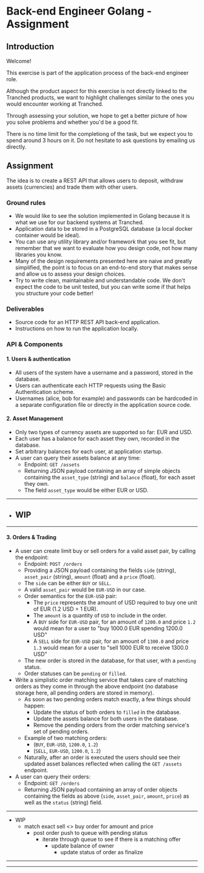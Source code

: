 # Back-end Engineer Golang - Assignment

## Introduction

Welcome!

This exercise is part of the application process of the back-end engineer role.

Although the product aspect for this exercise is not directly linked to the Tranched products, we want to highlight challenges similar to the ones you would encounter working at Tranched.

Through assessing your solution, we hope to get a better picture of how you solve problems and whether you'd be a good fit.

There is no time limit for the completiong of the task, but we expect you to spend around 3 hours on it.
Do not hesitate to ask questions by emailing us directly.

## Assignment

The idea is to create a REST API that allows users to deposit, withdraw assets (currencies) and trade them with other users.

### Ground rules

- We would like to see the solution implemented in Golang because it is what we use for our backend systems at Tranched.
- Application data to be stored in a PostgreSQL database (a local docker container would be ideal).
- You can use any utility library and/or framework that you see fit, but remember that we want to evaluate how you design code, not how many libraries you know.
- Many of the design requirements presented here are naive and greatly simplified, the point is to focus on an end-to-end story that makes sense and allow us to assess your design choices.
- Try to write clean, maintainable and understandable code. We don't expect the code to be unit tested, but you can write some if that helps you structure your code better!

### Deliverables

- Source code for an HTTP REST API back-end application.
- Instructions on how to run the application locally.

### API & Components

#### 1. Users & authentication

- All users of the system have a username and a password, stored in the database.
- Users can authenticate each HTTP requests using the Basic Authentication scheme.
- Usernames (alice, bob for example) and passwords can be hardcoded in a separate configuration file or directly in the application source code.

#### 2. Asset Management

- Only two types of currency assets are supported so far: EUR and USD.
- Each user has a balance for each asset they own, recorded in the database.
- Set arbitrary balances for each user, at application startup.
- A user can query their assets balance at any time:
  - Endpoint: `GET /assets`
  - Returning JSON payload containing an array of simple objects containing the `asset_type` (string) and `balance` (float), for each asset they own.
  - The field `asset_type` would be either EUR or USD.

---

- WIP
  - 

---

#### 3. Orders & Trading

- A user can create limit buy or sell orders for a valid asset pair, by calling the endpoint:
  - Endpoint: `POST /orders`
  - Providing a JSON payload containing the fields `side` (string), `asset_pair` (string), `amount` (float) and a `price` (float).
  - The `side` can be either `BUY` or `SELL`.
  - A valid `asset_pair` would be `EUR-USD` in our case.
  - Order semantics for the `EUR-USD` pair:
    - The `price` represents the amount of USD required to buy one unit of EUR (1.2 USD = 1 EUR).
    - The `amount` is a quantity of `USD` to include in the order.
    - A `BUY` side for `EUR-USD` pair, for an amount of `1200.0` and price `1.2` would mean for a user to "buy 1000.0 EUR spending 1200.0 USD"
    - A `SELL` side for `EUR-USD` pair, for an amount of `1300.0` and price `1.3` would mean for a user to "sell 1000 EUR to receive 1300.0 USD"
  - The new order is stored in the database, for that user, with a `pending` status.
  - Order statuses can be `pending` or `filled`.
- Write a simplistic order matching service that takes care of matching orders as they come in through the above endpoint (no database storage here, all pending orders are stored in memory).
  - As soon as two pending orders match exactly, a few things should happen:
    - Update the status of both orders to `filled` in the database.
    - Update the assets balance for both users in the database.
    - Remove the pending orders from the order matching service's set of pending orders.
  - Example of two matching orders:
    - (`BUY`, `EUR-USD`, `1200.0`, `1.2`)
    - (`SELL`, `EUR-USD`, `1200.0`, `1.2`)
  - Naturally, after an order is executed the users should see their updated asset balances reflected when calling the `GET /assets` endpoint.
- A user can query their orders:
  - Endpoint: `GET /orders`
  - Returning JSON payload containing an array of order objects containing the fields as above (`side`, `asset_pair`, `amount`, `price`) as well as the `status` (string) field.

---

- WIP
  - match exact sell <> buy order for amount and price
    - post order push to queue with pending status
      - iterate through queue to see if there is a matching offer
        - update balance of owner
          - update status of order as finalize

---



---